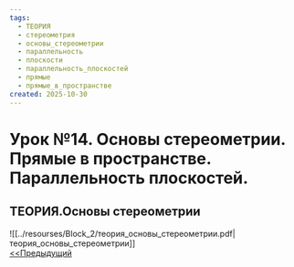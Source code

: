 ```yaml
---
tags:
  - ТЕОРИЯ
  - стереометрия
  - основы_стереометрии
  - параллельность
  - плоскости
  - параллельность_плоскостей
  - прямые
  - прямые_в_пространстве
created: 2025-10-30
---
```

# Урок №14. Основы стереометрии. Прямые в пространстве. Параллельность плоскостей.
## ТЕОРИЯ.Основы стереометрии
![[../resourses/Block_2/теория_основы_стереометрии.pdf|теория_основы_стереометрии]]  
[<<Предыдущий](<../Math 10 class/Lesson 13.md>)